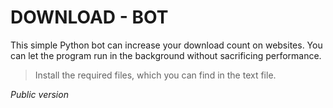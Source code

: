# DOWNLOAD - BOT

This simple Python bot can increase your download count on websites.
You can let the program run in the background without sacrificing performance.

> Install the required files, which you can find in the text file.

*Public version*
